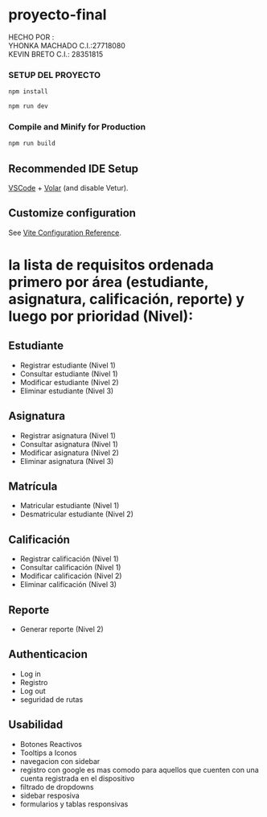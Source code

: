 # proyecto-final

HECHO POR :<br>
YHONKA MACHADO C.I.:27718080<br>
KEVIN BRETO C.I.: 28351815<br>

### SETUP DEL PROYECTO
```sh
npm install
```
```sh
npm run dev
```


### Compile and Minify for Production

```sh
npm run build
```
## Recommended IDE Setup

[VSCode](https://code.visualstudio.com/) + [Volar](https://marketplace.visualstudio.com/items?itemName=Vue.volar) (and disable Vetur).

## Customize configuration

See [Vite Configuration Reference](https://vite.dev/config/).



 # la lista de requisitos ordenada primero por área (estudiante, asignatura, calificación, reporte) y luego por prioridad (Nivel):

## Estudiante

- Registrar estudiante (Nivel 1)
- Consultar estudiante (Nivel 1)
- Modificar estudiante (Nivel 2)
- Eliminar estudiante (Nivel 3)


## Asignatura

- Registrar asignatura (Nivel 1)
- Consultar asignatura (Nivel 1)
- Modificar asignatura (Nivel 2)
- Eliminar asignatura (Nivel 3)


## Matrícula

- Matricular estudiante (Nivel 1)
- Desmatricular estudiante (Nivel 2)


## Calificación

- Registrar calificación (Nivel 1)
- Consultar calificación (Nivel 1)
- Modificar calificación (Nivel 2)
- Eliminar calificación (Nivel 3)


## Reporte

- Generar reporte (Nivel 2)

## Authenticacion 
- Log in
- Registro
- Log out
- seguridad de rutas

## Usabilidad
- Botones Reactivos
- Tooltips a Iconos
- navegacion con sidebar
- registro con google es mas comodo para aquellos que cuenten con una cuenta registrada en el dispositivo
- filtrado de dropdowns
- sidebar resposiva
- formularios y tablas responsivas
